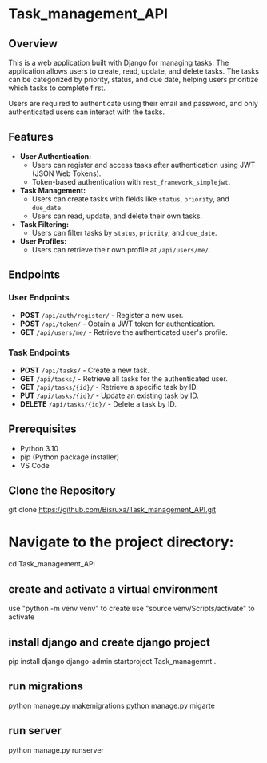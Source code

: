 # Task_management_API
## Overview
This is a web application built with Django for managing tasks. The application allows users to create, read, update, and delete tasks. The tasks can be categorized by priority, status, and due date, helping users prioritize which tasks to complete first.

Users are required to authenticate using their email and password, and only authenticated users can interact with the tasks.

## Features
- **User Authentication:**
  - Users can register and access tasks after authentication using JWT (JSON Web Tokens).
  - Token-based authentication with `rest_framework_simplejwt`.
- **Task Management:**
  - Users can create tasks with fields like `status`, `priority`, and `due_date`.
  - Users can read, update, and delete their own tasks.
- **Task Filtering:**
  - Users can filter tasks by `status`, `priority`, and `due_date`.
- **User Profiles:**
  - Users can retrieve their own profile at `/api/users/me/`.
  
## Endpoints
### User Endpoints
- **POST** `/api/auth/register/` - Register a new user.
- **POST** `/api/token/` - Obtain a JWT token for authentication.
- **GET** `/api/users/me/` - Retrieve the authenticated user's profile.

### Task Endpoints
- **POST** `/api/tasks/` - Create a new task.
- **GET** `/api/tasks/` - Retrieve all tasks for the authenticated user.
- **GET** `/api/tasks/{id}/` - Retrieve a specific task by ID.
- **PUT** `/api/tasks/{id}/` - Update an existing task by ID.
- **DELETE** `/api/tasks/{id}/` - Delete a task by ID.

## Prerequisites
- Python 3.10 
- pip (Python package installer)
- VS Code
## Clone the Repository
git clone https://github.com/Bisruxa/Task_management_API.git
# Navigate to the project directory: 
cd Task_management_API
## create and activate a virtual environment
use "python -m venv venv" to create
use "source venv/Scripts/activate" to activate 
## install django and create django project 
pip install django 
django-admin startproject Task_managemnt . 
## run migrations
python manage.py makemigrations
python manage.py migarte
## run server
python manage.py runserver
